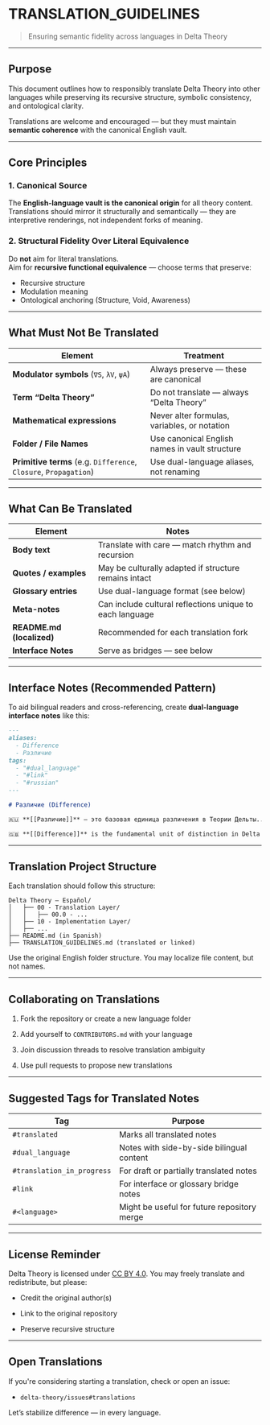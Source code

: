 # TRANSLATION_GUIDELINES  
> Ensuring semantic fidelity across languages in Delta Theory

---

## Purpose

This document outlines how to responsibly translate Delta Theory into other languages while preserving its recursive structure, symbolic consistency, and ontological clarity.

Translations are welcome and encouraged — but they must maintain **semantic coherence** with the canonical English vault.

---

## Core Principles

### 1. Canonical Source

The **English-language vault is the canonical origin** for all theory content.  
Translations should mirror it structurally and semantically — they are interpretive renderings, not independent forks of meaning.

### 2. Structural Fidelity Over Literal Equivalence

Do **not** aim for literal translations.  
Aim for **recursive functional equivalence** — choose terms that preserve:

- Recursive structure
- Modulation meaning
- Ontological anchoring (Structure, Void, Awareness)

---

## What Must Not Be Translated

| Element | Treatment |
|--------|-----------|
| **Modulator symbols** (`∇S`, `λV`, `ψA`) | Always preserve — these are canonical |
| **Term “Delta Theory”** | Do not translate — always “Delta Theory” |
| **Mathematical expressions** | Never alter formulas, variables, or notation |
| **Folder / File Names** | Use canonical English names in vault structure |
| **Primitive terms** (e.g. `Difference`, `Closure`, `Propagation`) | Use dual-language aliases, not renaming |

---

## What Can Be Translated

| Element | Notes |
|--------|-------|
| **Body text** | Translate with care — match rhythm and recursion |
| **Quotes / examples** | May be culturally adapted if structure remains intact |
| **Glossary entries** | Use dual-language format (see below) |
| **Meta-notes** | Can include cultural reflections unique to each language |
| **README.md (localized)** | Recommended for each translation fork |
| **Interface Notes** | Serve as bridges — see below |

---

## Interface Notes (Recommended Pattern)

To aid bilingual readers and cross-referencing, create **dual-language interface notes** like this:

```markdown
---
aliases:
  - Difference
  - Различие
tags:
  - "#dual_language"
  - "#link"
  - "#russian"
---

# Различие (Difference)

🇷🇺 **[[Различие]]** — это базовая единица различения в Теории Дельты...

🇬🇧 **[[Difference]]** is the fundamental unit of distinction in Delta Theory...
````

---

## Translation Project Structure

Each translation should follow this structure:

```
Delta Theory — Español/
│   ├── 00 - Translation Layer/
│   │   ├── 00.0 - ...
│   ├── 10 - Implementation Layer/
│   ├── ...
├── README.md (in Spanish)
├── TRANSLATION_GUIDELINES.md (translated or linked)
```

Use the original English folder structure. You may localize file content, but not names.

---

## Collaborating on Translations

1. Fork the repository or create a new language folder
    
2. Add yourself to `CONTRIBUTORS.md` with your language
    
3. Join discussion threads to resolve translation ambiguity
    
4. Use pull requests to propose new translations
    

---

## Suggested Tags for Translated Notes

| Tag                        | Purpose                                   |
| -------------------------- | ----------------------------------------- |
| `#translated`              | Marks all translated notes                |
| `#dual_language`           | Notes with side-by-side bilingual content |
| `#translation_in_progress` | For draft or partially translated notes   |
| `#link`                    | For interface or glossary bridge notes    |
| `#<language>`                           | Might be useful for future repository merge                                        |

---

## License Reminder

Delta Theory is licensed under [CC BY 4.0](https://creativecommons.org/licenses/by/4.0/). You may freely translate and redistribute, but please:

- Credit the original author(s)
    
- Link to the original repository
    
- Preserve recursive structure
    

---

## Open Translations

If you're considering starting a translation, check or open an issue:

- `delta-theory/issues#translations`
    

Let’s stabilize difference — in every language.